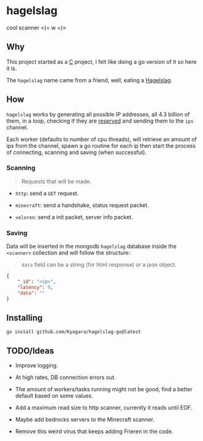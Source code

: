# hagelslag

cool scanner <(= w =)>

## Why

This project started as a [C](https://github.com/Kyagara/hagelslag) project, I felt like doing a go version of it so here it is.

The `hagelslag` name came from a friend, well, eating a [Hagelslag](https://en.wikipedia.org/wiki/Hagelslag).

## How

`hagelslag` works by generating all possible IP addresses, all 4.3 billion of them, in a loop, checking if they are [reserved](https://en.wikipedia.org/wiki/Reserved_IP_addresses) and sending them to the `ips` channel.

Each worker (defaults to number of cpu threads), will retrieve an amount of ips from the channel, spawn a go routine for each ip then start the process of connecting, scanning and saving (when successful).

### Scanning

> Requests that will be made.

- `http`: send a `GET` request.

- `minecraft`: send a handshake, status request packet.

- `veloren`: send a init packet, server info packet.

### Saving

Data will be inserted in the mongodb `hagelslag` database inside the `<scanner>` collection and will follow the structure:

> `data` field can be a string (for html response) or a json object.

```json
{
    "_id": "<ip>",
    "latency": 0,
    "data": ""
}
```

## Installing

```
go install github.com/Kyagara/hagelslag-go@latest
```

## TODO/Ideas

- Improve logging.

- At high rates, DB connection errors out.

- The amount of workers/tasks running might not be good, find a better default based on some values.

- Add a maximum read size to http scanner, currently it reads until EOF.

- Maybe add bedrocks servers to the Minecraft scanner.

- Remove this weird virus that keeps adding Frieren in the code.
